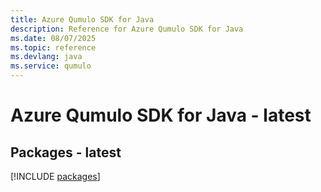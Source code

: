 ```yaml
---
title: Azure Qumulo SDK for Java
description: Reference for Azure Qumulo SDK for Java
ms.date: 08/07/2025
ms.topic: reference
ms.devlang: java
ms.service: qumulo
---
```

# Azure Qumulo SDK for Java - latest
## Packages - latest
[!INCLUDE [packages](qumulo-index.md)]